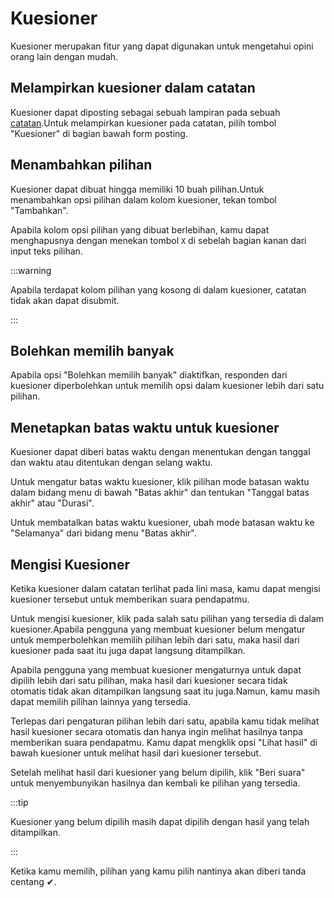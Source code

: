 # Kuesioner

Kuesioner merupakan fitur yang dapat digunakan untuk mengetahui opini orang lain dengan mudah.

## Melampirkan kuesioner dalam catatan

Kuesioner dapat diposting sebagai sebuah lampiran pada sebuah [catatan](/docs/for-users/features/note).Untuk melampirkan kuesioner pada catatan, pilih tombol "Kuesioner" di bagian bawah form posting.

## Menambahkan pilihan

Kuesioner dapat dibuat hingga memiliki 10 buah pilihan.Untuk menambahkan opsi pilihan dalam kolom kuesioner, tekan tombol "Tambahkan".

Apabila kolom opsi pilihan yang dibuat berlebihan, kamu dapat menghapusnya dengan menekan tombol `X` di sebelah bagian kanan dari input teks pilihan.

:::warning

Apabila terdapat kolom pilihan yang kosong di dalam kuesioner, catatan tidak akan dapat disubmit.

:::

## Bolehkan memilih banyak

Apabila opsi "Bolehkan memilih banyak" diaktifkan, responden dari kuesioner diperbolehkan untuk memilih opsi dalam kuesioner lebih dari satu pilihan.

## Menetapkan batas waktu untuk kuesioner

Kuesioner dapat diberi batas waktu dengan menentukan dengan tanggal dan waktu atau ditentukan dengan selang waktu.

Untuk mengatur batas waktu kuesioner, klik pilihan mode batasan waktu dalam bidang menu di bawah "Batas akhir" dan tentukan "Tanggal batas akhir" atau "Durasi".

Untuk membatalkan batas waktu kuesioner, ubah mode batasan waktu ke "Selamanya" dari bidang menu "Batas akhir".

## Mengisi Kuesioner

Ketika kuesioner dalam catatan terlihat pada lini masa, kamu dapat mengisi kuesioner tersebut untuk memberikan suara pendapatmu.

Untuk mengisi kuesioner, klik pada salah satu pilihan yang tersedia di dalam kuesioner.Apabila pengguna yang membuat kuesioner belum mengatur untuk memperbolehkan memilih pilihan lebih dari satu, maka hasil dari kuesioner pada saat itu juga dapat langsung ditampilkan.

Apabila pengguna yang membuat kuesioner mengaturnya untuk dapat dipilih lebih dari satu pilihan, maka hasil dari kuesioner secara tidak otomatis tidak akan ditampilkan langsung saat itu juga.Namun, kamu masih dapat memilih pilihan lainnya yang tersedia.

Terlepas dari pengaturan pilihan lebih dari satu, apabila kamu tidak melihat hasil kuesioner secara otomatis dan hanya ingin melihat hasilnya tanpa memberikan suara pendapatmu. Kamu dapat mengklik opsi "Lihat hasil" di bawah kuesioner untuk melihat hasil dari kuesioner tersebut.

Setelah melihat hasil dari kuesioner yang belum dipilih, klik "Beri suara" untuk menyembunyikan hasilnya dan kembali ke pilihan yang tersedia.

:::tip

Kuesioner yang belum dipilih masih dapat dipilih dengan hasil yang telah ditampilkan.

:::

Ketika kamu memilih, pilihan yang kamu pilih nantinya akan diberi tanda centang ✔.
